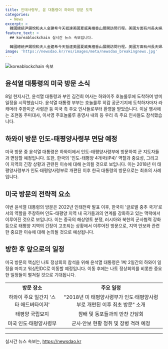 ```yaml
---
title: 인태사령부, 윤 대통령이 하와이 방문 도착
categories:
  - News
excerpt: >
  韓國總統尹錫悅和夫人金建希今天抵達美國夏威夷檀香山展開訪問行程。美國方面有州長夫婦、印太司令部將領夫婦、駐韓美大使等前來迎接，並由當地媒體報導此次訪問將加強印太地區國家聯繫。尹總統訪問將訪問印太司令部，鼓勵駐軍，隨後前往華盛頓參加北約峰會。
feature_text: >
  ## koreablockchain 실시간 뉴스 속보입니다.

  韓國總統尹錫悅和夫人金建希今天抵達美國夏威夷檀香山展開訪問行程。美國方面有州長夫婦、印太司令部將領夫婦、駐韓美大使等前來迎接，並由當地媒體報導此次訪問將加強印太地區國家聯繫。尹總統訪問將訪問印太司令部，鼓勵駐軍，隨後前往華盛頓參加北約峰會。
image: 'https://newsdao.kr/res/images/meta/newsdao_breakingnews.jpg'
---
```


<p><img src="https://newsdao.kr/res/images/meta/newsdao_breakingnews.jpg" alt="koreablockchain 속보" /></p>

<h2 data-ke-size="size26">윤석열 대통령의 미국 방문 소식</h2>

<p data-ke-size="size16">8일 현지시간, 윤석열 대통령과 부인 김건희 여사는 하와이주 호놀룰루에 도착하여 방미 일정을 시작했습니다. 윤석열 대통령 부부는 호놀룰루 히캄 공군기지에 도착하자마자 라캐머라 주한미군 사령관 등 미국 측 주요 인사들로부터 환영을 받았습니다. 이날 행사에는 조현동 주미대사, 이서영 주호놀룰루 총영사 내외 등 우리 측 주요 인사들도 참석했습니다.</p>

<h2 data-ke-size="size26">하와이 방문 인도-태평양사령부 면담 예정</h2>

<p data-ke-size="size16">미국 방문 중 윤석열 대통령은 하와이에서 인도-태평양사령부에 방문하여 군 지도자들과 면담할 예정입니다. 또한, 한국의 '인도-태평양 4개국(IP4)' 역할과 중요성, 그리고 이 지역의 긴장 상황과 관련된 이슈에 대해 논의될 것으로 보입니다. 이는 2018년 미 태평양사령부가 인도·태평양사령부로 개편된 이후 한국 대통령의 방문으로는 최초의 사례입니다.</p>

<h2 data-ke-size="size26">미국 방문의 전략적 요소</h2>

<p data-ke-size="size16">이번 윤석열 대통령의 방문은 2022년 인태전략 발표 이후, 한국이 '글로벌 중추 국가'로서의 역할을 주창하며 인도-태평양 지역 내 국가들과의 연계를 강화하고 있는 맥락에서 이루어진 것으로 보입니다. 이는 중국의 해상영토 분쟁, 러시아와 북한의 군사협력 강화 등으로 태평양 지역의 긴장이 고조되는 상황에서 이루어진 방문으로, 지역 안보와 관련한 중요한 이슈에 대해 논의될 것으로 예상됩니다.</p>

<h2 data-ke-size="size26">방한 후 앞으로의 일정</h2>

<p data-ke-size="size16">미국 방문의 핵심인 나토 정상회의 참석을 위해 윤석열 대통령은 1박 2일간의 하와이 일정을 마치고 워싱턴DC로 이동할 예정입니다. 이동 후에는 나토 정상회의를 비롯한 중요한 일정들이 펼쳐질 것으로 기대됩니다.</p>

<table>
    <tr>
        <td style="text-align: center; height: 17px;"><b>방문 장소</b></td>
        <td style="text-align: center; height: 17px;"><b>주요 일정</b></td>
    </tr>
    <tr>
        <td style="text-align: center; height: 17px;">하와이 주요 일간지 '스타 애드버타이저'</td>
        <td style="text-align: center; height: 17px;">"2018년 미 태평양사령부가 인도·태평양사령부로 개편된 이후 최초 방문" 소개</td>
    </tr>
    <tr>
        <td style="text-align: center; height: 17px;">태평양 국립묘지</td>
        <td style="text-align: center; height: 17px;">참배 및 동포들과의 만찬 간담회</td>
    </tr>
    <tr>
        <td style="text-align: center; height: 17px;">미국 인도·태평양사령부</td>
        <td style="text-align: center; height: 17px;">군사·안보 현황 청취 및 장병 격려 예정</td>
    </tr>
</table>

<p><hr></p>
실시간 뉴스 속보는, <a href="https://newsdao.kr" rel="dofollow">https://newsdao.kr</a>


